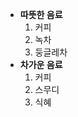 <!DOCTYPE html>
<html>
<body>
<ul>
<!-- 첫 번째 목록 -->
<li>
<b>따뜻한 음료</b>
<ol>
<li>커피</li>
<li>녹차</li>
<li>둥글레차</li>
</ol>
</li>
<li>
<b>차가운 음료</b>
<ol>
<li>커피</li>
<li>스무디</li>
<li>식혜</li>
</ol>
</li>
</ul>
</body>
</html>
